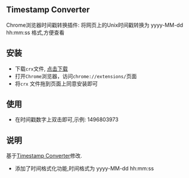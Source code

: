 Timestamp Converter
---
Chrome浏览器时间戳转换插件: 将网页上的Unix时间戳转换为 yyyy-MM-dd hh:mm:ss 格式,方便查看

## 安装

- 下载`crx`文件, [点击下载](https://github.com/javasgl/timestamp-converter/releases/download/v1.0/timestamp-converter.crx)
- 打开`Chrome`浏览器，访问`chrome://extensions/`页面
- 将`crx` 文件拖到页面上同意安装即可

## 使用
- 在时间戳数字上双击即可,示例: 1496803973

## 说明
基于[Timestamp Converter](https://chrome.google.com/webstore/detail/timestamp-converter/gkgflbiifhpciaafdhpafnejkpiffakp?hl=en-US)修改.

- 添加了时间格式化功能,时间格式为 yyyy-MM-dd hh:mm:ss
